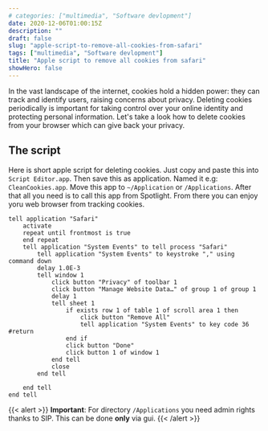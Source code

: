 ```yaml
---
# categories: ["multimedia", "Software devlopment"]
date: 2020-12-06T01:00:15Z
description: ""
draft: false
slug: "apple-script-to-remove-all-cookies-from-safari"
tags: ["multimedia", "Software devlopment"]
title: "Apple script to remove all cookies from safari"
showHero: false
---
```


In the vast landscape of the internet, cookies hold a hidden power: they can track and identify users, raising concerns about privacy. Deleting cookies periodically is important for taking control over your online identity and protecting personal information. Let's take a look how to delete cookies from your browser which can give back your privacy.


## The script

Here is short apple script for deleting cookies. Just copy and paste this into `Script Editor.app`. Then save this as application. Named it e.g: `CleanCookies.app`. Move this app to `~/Application` or `/Applications`. After that all you need is to call this app from Spotlight. From there you can enjoy yoru web browser from tracking cookies.

```AppleScript
tell application "Safari"
    activate
    repeat until frontmost is true
    end repeat
    tell application "System Events" to tell process "Safari"
        tell application "System Events" to keystroke "," using command down
        delay 1.0E-3
        tell window 1
            click button "Privacy" of toolbar 1
            click button "Manage Website Data…" of group 1 of group 1
            delay 1
            tell sheet 1
                if exists row 1 of table 1 of scroll area 1 then
                    click button "Remove All"
                    tell application "System Events" to key code 36 #return
                end if
                click button "Done"
                click button 1 of window 1
            end tell
            close
        end tell

    end tell
end tell
```

{{< alert >}}
**Important**: For directory `/Applications` you need admin rights  thanks to SIP. This can be done **only** via gui.
{{< /alert >}}
